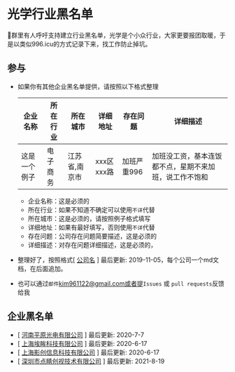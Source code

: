 # 光学行业黑名单

:snail:群里有人呼吁支持建立行业黑名单，光学是个小众行业，大家更要报团取暖，于是以类似996.icu的方式记录下来，找工作防止掉坑。



## 参与
- 如果你有其他企业黑名单提供，请按照以下格式整理

  | 企业名称     | 所在行业 | 所在城市      | 详细地址   | 存在问题    | 详细描述                                               |
  | ------------ | -------- | ------------- | ---------- | ----------- | ------------------------------------------------------ |
  | 这是一个例子 | 电子商务 | 江苏省,南京市 | xxx区xxx路 | 加班严重996 | 加班没工资，基本连饭都不点，星期不来加班，说工作不饱和 |

  - 企业名称：这是必须的
  - 所在行业：如果不知道不确定可以使用`不详`代替
  - 所在城市：这是必须的，请按照例子格式填写
  - 详细地址：如果有最好填写，否则使用`不详`代替
  - 存在问题：公司存在问题简要描述，这是必须的
  - 详细描述：对存在问题详细描述，这是必须的，

  

  

  

- 整理好了，按照格式[ [公司名](./doc/doc.md) ] 最后更新: 2019-11-05，每个公司一个md文档，在后面追加。

- 也可以通过`邮件`kim961122@gmail.com或者提`Issues` 或 `pull requests`反馈给我



## 企业黑名单
- [ [河南平原光电有限公司](./doc/henanpingyuan.md) ] 最后更新: 2020-7-7
- [ [上海埃眸科技有限公司](./doc/doc.md) ] 最后更新: 2020-6-17
- [ [上海影创信息科技有限公司](./doc/doc.md) ] 最后更新: 2020-6-17
- [ [深圳市点睛创视技术有限公司](./doc/dianjingchuangshi.md) ] 最后更新: 2021-8-19

